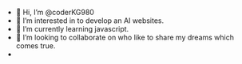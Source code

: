 - 👋 Hi, I’m @coderKG980
- 👀 I’m interested in to develop an AI websites.
- 🌱 I’m currently learning javascript.
- 💞️ I’m looking to collaborate on who like to share my dreams which comes true.
- 

<!---
coderKG980/coderKG980 is a ✨ special ✨ repository because its `README.md` (this file) appears on your GitHub profile.
You can click the Preview link to take a look at your changes.
--->
